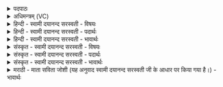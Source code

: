 <details><summary>पदपाठः</summary>

म॒शका॑न्। केशैः॑। इन्द्र॑म्। स्वप॒सेति॑ सु॒ऽअप॑सा। वहे॑न। बृह॒स्पति॑म्। श॒कु॒नि॒सा॒देनेति॑ शकुनिऽसा॒देन॑। कू॒र्मान्। श॒फैः। आ॒क्रम॑णमित्या॒ऽक्रम॑णम्। स्थू॒राभ्या॑म्। ऋ॒क्षला॑भिः। क॒पिञ्ज॑लान्। ज॒वम्। जङ्घा॑भ्याम्। अध्वा॑नम्। बा॒हुभ्या॒मिति॑ बा॒हुऽभ्या॑म्। जाम्बी॑लेन। अ॒ग्निम्। अ॒ति॒रुग्भ्या॒मित्य॑ति॒रुग्ऽभ्या॑म्। पूषण॑म्। दो॒र्भ्यामिति॑ दोः॒ऽभ्याम्। अ॒श्विनौ॑। अꣳसा॑भ्याम्। रु॒द्रम्। रोरा॑भ्याम्। ३।
</details>

<details><summary>अधिमन्त्रम् (VC)</summary>

- इन्द्रादयो देवताः
- प्रजापतिर्ऋषिः
- भुरिक्कृतिः
- निषादः
</details>

<details><summary>हिन्दी - स्वामी दयानन्द सरस्वती - विषयः</summary>

फिर उसी विषय को अगले मन्त्र में कहा है ॥
</details>

<details><summary>हिन्दी - स्वामी दयानन्द सरस्वती - पदार्थः</summary>

पदार्थान्वयभाषाः -  हे मनुष्यो ! (केशैः) शिर के बालों से (इन्द्रम्) ऐश्वर्य को (शकुनिसादेन) जिससे पक्षियों को स्थिर कराता उस व्यवहार से (कूर्मान्) कछुओं और (मशकान्) मशकों को (स्वपसा) उत्तम काम और (वहेन) प्राप्ति कराने से (बृहस्पतिम्) बड़ी वाणी के स्वामी विद्वान् को (स्थूराभ्याम्) स्थूल (ऋक्षलाभिः) चाल और ग्रहण करने आदि क्रियाओं से (कपिञ्जलान्) कपिञ्जल नामक पक्षियों को (जङ्घाभ्याम्) जङ्घाओं से (अध्वानम्) मार्ग और (जवम्) वेग को (अंसाभ्याम्) भुजाओं के मूल अर्थात् बगलों (बाहुभ्याम्) भुजाओं और (शफैः) खुरों से (आक्रमणम्) चाल को (जाम्बीलेन) जमुनी आदि के फल से (अरण्यम्) वन और (अग्निम्) अग्नि को (अतिरुग्भ्याम्) अतीव रुचि, प्रीति और इच्छा से (पूषणम्) पुष्टि को तथा (दोर्भ्याम्) भुजदण्डों से (अश्विनौ) प्रजा और राजा को प्राप्त होओ और (रोराभ्याम्) कहने-सुनने से (रुद्रम्) रुलानेहारे को प्राप्त होओ ॥३ ॥
</details>

<details><summary>हिन्दी - स्वामी दयानन्द सरस्वती - भावार्थः</summary>

भावार्थभाषाः -  मनुष्यों को चाहिये कि बहुत उपायों से उत्तम गुणों की प्राप्ति और विघ्नों की निवृत्ति करें ॥३ ॥
</details>

<details><summary>संस्कृत - स्वामी दयानन्द सरस्वती - विषयः</summary>

पुनस्तमेव विषयमाह ॥
</details>

<details><summary>संस्कृत - स्वामी दयानन्द सरस्वती - पदार्थः</summary>

पदार्थान्वयभाषाः -  हे मनुष्याः ! यूयं केशैरिन्द्रं शकुनिसादेन कूर्मान् मशकान् स्वपसा वहेन बृहस्पतिं स्थूराभ्यामृक्षलाभिः कपिञ्जलाञ्जङ्घाभ्यामध्वानं जवमंसाभ्यां बाहुभ्यां शफैराक्रमणं जाम्बीलेनारण्यमग्निमतिरुग्भ्यां पूषणं दोर्भ्यामश्विनौ प्राप्नुत रोराभ्यां रुद्रं च ॥३ ॥
</details>

<details><summary>संस्कृत - स्वामी दयानन्द सरस्वती - भावार्थः</summary>

भावार्थभाषाः -  मनुष्यैर्बहुभिरुपायैरुत्तमा गुणाः प्रापणीया विघ्नाश्च निवारणीयाः ॥३ ॥
</details>

<details><summary>मराठी - माता सविता जोशी (यह अनुवाद स्वामी दयानन्द सरस्वती जी के आधार पर किया गया है।) - भावार्थः</summary>

भावार्थभाषाः -  माणसांनी पुष्कळ उपाय योजून उत्तम गुणांची प्राप्ती करून घ्यावी व विघ्ने नाहीशी करावीत.
</details>